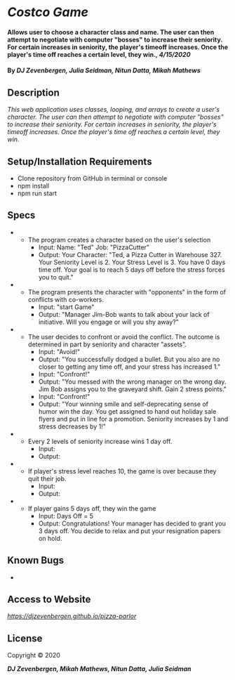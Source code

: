 # _Costco Game_

#### Allows user to choose a character class and name. The user can then attempt to negotiate with computer "bosses" to increase their seniority. For certain increases in seniority, the player's timeoff increases. Once the player's time off reaches a certain level, they win._, 4/15/2020_

#### By _**DJ Zevenbergen, Julia Seidman, Nitun Datta, Mikah Mathews**_

## Description

_This web application uses classes, looping, and arrays to create a user's character. The user can then attempt to negotiate with computer "bosses" to increase their seniority. For certain increases in seniority, the player's timeoff increases. Once the player's time off reaches a certain level, they win._

## Setup/Installation Requirements

* Clone repository from GitHub in terminal or console
* npm install
* npm run start


## Specs

* - The program creates a character based on the user's selection
    * Input: Name: "Ted" Job: "PizzaCutter" 
    * Output: Your Character: "Ted, a Pizza Cutter in Warehouse 327.  Your Seniority Level is 2.  Your Stress Level is 3.  You have 0 days time off.  Your goal is to reach 5 days off before the stress forces you to quit."

* - The program presents the character with "opponents" in the form of conflicts with co-workers. 
    * Input: "start Game"
    * Output:  "Manager Jim-Bob wants to talk about your lack of initiative. Will you engage or will you shy away?"

* - The user decides to confront or avoid the conflict. The outcome is determined in part by seniority and character "assets".
    * Input: "Avoid!"
    * Output:  "You successfully dodged a bullet.  But you also are no closer to getting any time off, and your stress has increased 1."
    * Input: "Confront!"
    * Output: "You messed with the wrong manager on the wrong day.  Jim Bob assigns you to the graveyard shift.  Gain 2 stress points."
    * Input: "Confront!"
    * Output: "Your winning smile and self-deprecating sense of humor win the day.  You get assigned to hand out holiday sale flyers and put in line for a promotion.  Seniority increases by 1 and stress decreases by 1!"

* - Every 2 levels of seniority increase wins 1 day off.
    * Input: 
    * Output:  

* - If player's stress level reaches 10, the game is over because they quit their job.
    * Input: 
    * Output:  

* - If player gains 5 days off, they win the game
    * Input: Days Off = 5
    * Output: Congratulations! Your manager has decided to grant you 3 days off. You decide to relax and put your resignation papers on hold.


## Known Bugs
- 


## Access to Website

_https://djzevenbergen.github.io/pizza-parlor_

## License

Copyright © 2020

**_DJ Zevenbergen, Mikah Mathews, Nitun Datta, Julia Seidman_**
